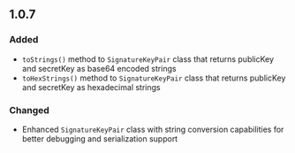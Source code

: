 ## 1.0.7

### Added
- `toStrings()` method to `SignatureKeyPair` class that returns publicKey and secretKey as base64 encoded strings
- `toHexStrings()` method to `SignatureKeyPair` class that returns publicKey and secretKey as hexadecimal strings

### Changed
- Enhanced `SignatureKeyPair` class with string conversion capabilities for better debugging and serialization support